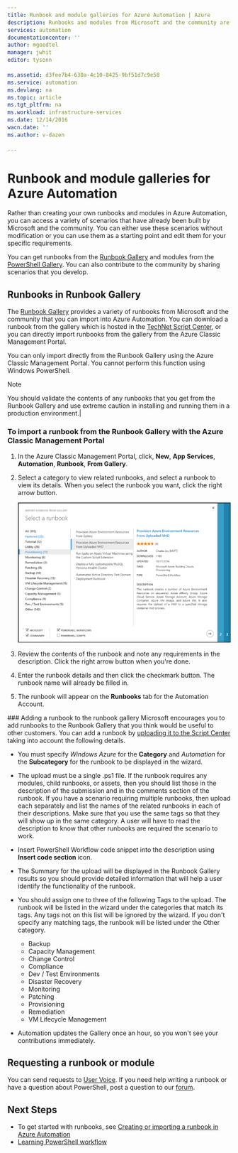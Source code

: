 ```yaml
---
title: Runbook and module galleries for Azure Automation | Azure
description: Runbooks and modules from Microsoft and the community are available for you to install and use in your Azure Automation environment.  This article describes how you can access these resources and to contribute your runbooks to the gallery.
services: automation
documentationcenter: ''
author: mgoedtel
manager: jwhit
editor: tysonn

ms.assetid: d3fee7b4-630a-4c10-8425-9bf51d7c9e58
ms.service: automation
ms.devlang: na
ms.topic: article
ms.tgt_pltfrm: na
ms.workload: infrastructure-services
ms.date: 12/14/2016
wacn.date: ''
ms.author: v-dazen

---
```

# Runbook and module galleries for Azure Automation
Rather than creating your own runbooks and modules in Azure Automation, you can access a variety of scenarios that have already been built by Microsoft and the community.  You can either use these scenarios without modification or you can use them as a starting point and edit them for your specific requirements.

You can get runbooks from the [Runbook Gallery](#runbooks-in-runbook-gallery) and modules from the [PowerShell Gallery](#modules-in-powerShell-gallery).  You can also contribute to the community by sharing scenarios that you develop.

## Runbooks in Runbook Gallery
The [Runbook Gallery](http://gallery.technet.microsoft.com/scriptcenter/site/search?f[0].Type=RootCategory&f[0].Value=WindowsAzure&f[1].Type=SubCategory&f[1].Value=WindowsAzure_automation&f[1].Text=Automation) provides a variety of runbooks from Microsoft and the community that you can import into Azure Automation. You can download a runbook from the gallery which is hosted in the [TechNet Script Center](https://gallery.technet.microsoft.com/scriptcenter/site/upload), or you can directly import runbooks from the gallery from the Azure Classic Management Portal.

You can only import directly from the Runbook Gallery using the Azure Classic Management Portal. You cannot perform this function using Windows PowerShell.

> [!NOTE]
> You should validate the contents of any runbooks that you get from the Runbook Gallery and use extreme caution in installing and running them in a production environment.|
> 
> 

### To import a runbook from the Runbook Gallery with the Azure Classic Management Portal
1. In the Azure Classic Management Portal, click, **New**, **App Services**, **Automation**, **Runbook**, **From Gallery**.
2. Select a category to view related runbooks, and select a runbook to view its details. When you select the runbook you want, click the right arrow button.

    ![Runbook gallery](./media/automation-runbook-gallery/runbook-gallery.png)
3. Review the contents of the runbook and note any requirements in the description. Click the right arrow button when you're done.
4. Enter the runbook details and then click the checkmark button. The runbook name will already be filled in.
5. The runbook will appear on the **Runbooks** tab for the Automation Account.

###<a name="AddRunbook"></a> Adding a runbook to the runbook gallery
Microsoft encourages you to add runbooks to the Runbook Gallery that you think would be useful to other customers.  You can add a runbook by [uploading it to the Script Center](http://gallery.technet.microsoft.com/site/upload) taking into account the following details.

* You must specify *Windows Azure* for the **Category** and *Automation* for the **Subcategory** for the runbook to be displayed in the wizard.  
* The upload must be a single .ps1 file.  If the runbook requires any modules, child runbooks, or assets, then you should list those in the description of the submission and in the comments section of the runbook.  If you have a scenario requiring multiple runbooks, then upload each separately and list the names of the related runbooks in each of their descriptions. Make sure that you use the same tags so that they will show up in the same category. A user will have to read the description to know that other runbooks are required the scenario to work.
* Insert PowerShell Workflow code snippet into the description using **Insert code section** icon.
* The Summary for the upload will be displayed in the Runbook Gallery results so you should provide detailed information that will help a user identify the functionality of the runbook.
* You should assign one to three of the following Tags to the upload.  The runbook will be listed in the wizard under the categories that match its tags.  Any tags not on this list will be ignored by the wizard. If you don't specify any matching tags, the runbook will be listed under the Other category.

    * Backup
    * Capacity Management
    * Change Control
    * Compliance
    * Dev / Test Environments
    * Disaster Recovery
    * Monitoring
    * Patching
    * Provisioning
    * Remediation
    * VM Lifecycle Management
* Automation updates the Gallery once an hour, so you won't see your contributions immediately.

## Requesting a runbook or module
You can send requests to [User Voice](https://www.azure.cn/product-feedback). If you need help writing a runbook or have a question about PowerShell, post a question to our [forum](https://social.msdn.microsoft.com/Forums/en-US/home?forum=azureautomation%2Cazureautomation).

## Next Steps
* To get started with runbooks, see [Creating or importing a runbook in Azure Automation](automation-creating-importing-runbook.md)
* [Learning PowerShell workflow](automation-powershell-workflow.md)